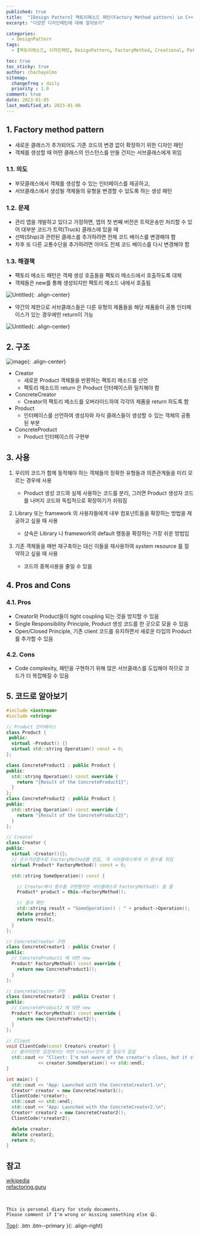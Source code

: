 ```yaml
---
published: true
title:  "[Design Pattern] 팩토리메소드 패턴(Factory Method pattern) in C++"
excerpt: "다양한 디자인패턴에 대해 알아보기"

categories:
  - DesignPattern
tags:
  - [팩토리메소드, 디자인패턴, DesignPattern, FactoryMethod, Creational, Pattern]

toc: true
toc_sticky: true
author: chachayelmo
sitemap:
  changefreq : daily
  priority : 1.0
comment: true
date: 2023-01-05
last_modified_at: 2023-01-06
---
```


## 1. Factory method pattern

- 새로운 클래스가 추가되어도 기존 코드의 변경 없이 확장하기 위한 디자인 패턴
- 객체를 생성할 때 어떤 클래스의 인스턴스를 만들 건지는 서브클래스에게 위임

### 1.1. 의도

- 부모클래스에서 객체를 생성할 수 있는 인터페이스를 제공하고,
- 서브클래스에서 생성될 객체들의 유형을 변경할 수 있도록 하는 생성 패턴

### 1.2. 문제

- 관리 앱을 개발하고 있다고 가정하면, 앱의 첫 번째 버전은 트럭운송만 처리할 수 있어 대부분 코드가 트럭(Truck) 클래스에 있을 때
- 선박(Ship)과 관련된 클래스를 추가하려면 전체 코드 베이스를 변경해야 함
- 차후 또 다른 교통수단을 추가하려면 아마도 전체 코드 베이스를 다시 변경해야 함

### 1.3. 해결책

- 팩토리 메소드 패턴은 객체 생성 호출들을 팩토리 메소드에서 호출하도록 대체
- 객체들은 new를 통해 생성되지만 팩토리 메소드 내에서 호출됨

![Untitled](https://user-images.githubusercontent.com/23397039/210953543-f046479e-8003-4ed0-9459-2f87b912b711.png){: .align-center}

- 약간의 제한으로 서브클래스들은 다른 유형의 제품들을 해당 제품들이 공통 인터페이스가 있는 경우에만 return이 가능

![Untitled](https://user-images.githubusercontent.com/23397039/210953653-3ac083be-e495-4c76-b4bf-2d8c727ea5ea.png){: .align-center}

## 2. 구조

![image](https://user-images.githubusercontent.com/23397039/210953958-9975d549-3a72-49ec-bcc1-895bf3d0b300.png){: .align-center}

- Creator
  - 새로운 Product 객체들을 반환하는 팩토리 메소드를 선언
  - 팩토리 메소드의 return 은 Product 인터페이스와 일치해야 함
- ConcreteCreator
  - Creator의 팩토리 메소드를 오버라이드하여 각각의 제품을 return 하도록 함
- Product
  - 인터페이스를 선언하여 생성자와 자식 클래스들이 생성할 수 있는 객체의 공통된 부분
- ConcreteProduct
  - Product 인터페이스의 구현부

## 3. 사용

1. 우리의 코드가 함께 동작해야 하는 객체들의 정확한 유형들과 의존관계들을 미리 모르는 경우에 사용
    - Product 생성 코드와 실제 사용하는 코드를 분리, 그러면 Product 생성자 코드를 나머지 코드와 독립적으로 확장하기가 쉬워짐

2. Library 또는 framework 의 사용자들에게 내부 컴포넌트들을 확장하는 방법을 제공하고 싶을 때 사용
    - 상속은 Library 나 framework의 default 행동을 확장하는 가장 쉬운 방법임

3. 기존 객체들을 매번 재구축하는 대신 이들을 재사용하여 system resource 를 절약하고 싶을 때 사용
    - 코드의 중복사용을 줄일 수 있음

## 4. Pros and Cons

### 4.1. Pros
  - Creator와 Product들이 tight coupling 되는 것을 방지할 수 있음
  - Single Responsibility Principle, Product 생성 코드를 한 곳으로 모을 수 있음
  - Open/Closed Principle, 기존 client 코드를 유지하면서 새로운 타입의 Product를 추가할 수 있음
### 4.2. Cons
  - Code complexity, 패턴을 구현하기 위해 많은 서브클래스를 도입해야 하므로 코드가 더 복잡해질 수 있음

## 5. 코드로 알아보기

```cpp
#include <iostream>
#include <string>

// Product 인터페이스
class Product {
 public:
  virtual ~Product() {}
  virtual std::string Operation() const = 0;
};

class ConcreteProduct1 : public Product {
public:
  std::string Operation() const override {
    return "{Result of the ConcreteProduct1}";
  }
};
class ConcreteProduct2 : public Product {
public:
  std::string Operation() const override {
    return "{Result of the ConcreteProduct2}";
  }
};

// Creator
class Creator {
public:
  virtual ~Creator(){};
  // 순수가상함수로 FactoryMethod를 만듬, 즉 서브클래스에게 이 함수를 위임
  virtual Product* FactoryMethod() const = 0;

  std::string SomeOperation() const {

    // Creator에서 함수를 구현했지만 서브클래스의 FactoryMethod() 을 콜
    Product* product = this->FactoryMethod();

    // 결과 확인
    std::string result = "SomeOperation() : " + product->Operation();
    delete product;
    return result;
  }
};

// ConcreteCreator 구현
class ConcreteCreator1 : public Creator {
public:
  // ConcreteProduct1 에 대한 new
  Product* FactoryMethod() const override {
    return new ConcreteProduct1();
  }
};

// ConcreteCreator 구현
class ConcreteCreator2 : public Creator {
public:
  // ConcreteProduct2 에 대한 new
  Product* FactoryMethod() const override {
    return new ConcreteProduct2();
  }
};

// Client
void ClientCode(const Creator& creator) {
  // 클라이언트 입장에서는 어떤 creator인지 알 필요가 없음
  std::cout << "Client: I'm not aware of the creator's class, but it still works.\n"
            << creator.SomeOperation() << std::endl;
}

int main() {
  std::cout << "App: Launched with the ConcreteCreator1.\n";
  Creator* creator = new ConcreteCreator1();
  ClientCode(*creator);
  std::cout << std::endl;
  std::cout << "App: Launched with the ConcreteCreator2.\n";
  Creator* creator2 = new ConcreteCreator2();
  ClientCode(*creator2);

  delete creator;
  delete creator2;
  return 0;
}
```

## 참고
[wikipedia](https://en.wikipedia.org/wiki/Factory_method_pattern)  
[refactoring.guru](https://refactoring.guru/design-patterns/factory-method)

<br>

    This is personal diary for study documents.
    Please comment if I'm wrong or missing something else 😄. 

[Top](#){: .btn .btn--primary }{: .align-right}